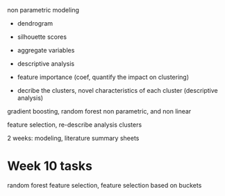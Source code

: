 non parametric modeling
 - dendrogram
 - silhouette scores
 - aggregate variables
 - descriptive analysis


 - feature importance (coef, quantify the impact on clustering)
 - decribe the clusters, novel characteristics of each cluster (descriptive analysis)

 gradient boosting, random forest 
 non parametric, and non linear


 feature selection, re-describe analysis clusters

 2 weeks: modeling, literature summary sheets 

# Week 10 tasks
 random forest feature selection, feature selection based on buckets
 
 

